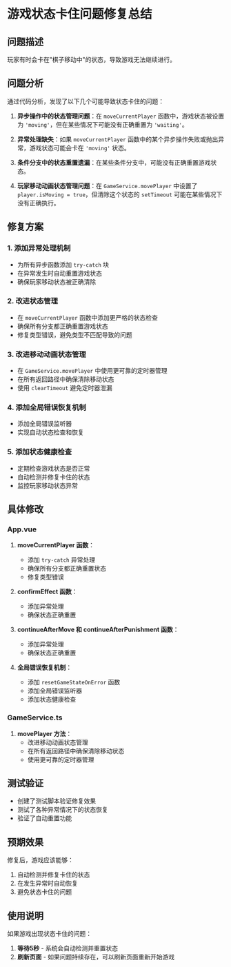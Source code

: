 # 游戏状态卡住问题修复总结

## 问题描述

玩家有时会卡在"棋子移动中"的状态，导致游戏无法继续进行。

## 问题分析

通过代码分析，发现了以下几个可能导致状态卡住的问题：

1. **异步操作中的状态管理问题**：在 `moveCurrentPlayer` 函数中，游戏状态被设置为 `'moving'`，但在某些情况下可能没有正确重置为 `'waiting'`。

2. **异常处理缺失**：如果 `moveCurrentPlayer` 函数中的某个异步操作失败或抛出异常，游戏状态可能会卡在 `'moving'` 状态。

3. **条件分支中的状态重置遗漏**：在某些条件分支中，可能没有正确重置游戏状态。

4. **玩家移动动画状态管理问题**：在 `GameService.movePlayer` 中设置了 `player.isMoving = true`，但清除这个状态的 `setTimeout` 可能在某些情况下没有正确执行。

## 修复方案

### 1. 添加异常处理机制

- 为所有异步函数添加 `try-catch` 块
- 在异常发生时自动重置游戏状态
- 确保玩家移动状态被正确清除

### 2. 改进状态管理

- 在 `moveCurrentPlayer` 函数中添加更严格的状态检查
- 确保所有分支都正确重置游戏状态
- 修复类型错误，避免类型不匹配导致的问题

### 3. 改进移动动画状态管理

- 在 `GameService.movePlayer` 中使用更可靠的定时器管理
- 在所有返回路径中确保清除移动状态
- 使用 `clearTimeout` 避免定时器泄漏

### 4. 添加全局错误恢复机制

- 添加全局错误监听器
- 实现自动状态检查和恢复

### 5. 添加状态健康检查

- 定期检查游戏状态是否正常
- 自动检测并修复卡住的状态
- 监控玩家移动状态异常

## 具体修改

### App.vue

1. **moveCurrentPlayer 函数**：
   - 添加 `try-catch` 异常处理
   - 确保所有分支都正确重置状态
   - 修复类型错误

2. **confirmEffect 函数**：
   - 添加异常处理
   - 确保状态正确重置

3. **continueAfterMove 和 continueAfterPunishment 函数**：
   - 添加异常处理
   - 确保状态正确重置

4. **全局错误恢复机制**：
   - 添加 `resetGameStateOnError` 函数
   - 添加全局错误监听器
   - 添加状态健康检查

### GameService.ts

1. **movePlayer 方法**：
   - 改进移动动画状态管理
   - 在所有返回路径中确保清除移动状态
   - 使用更可靠的定时器管理

## 测试验证

- 创建了测试脚本验证修复效果
- 测试了各种异常情况下的状态恢复
- 验证了自动重置功能

## 预期效果

修复后，游戏应该能够：

1. 自动检测并修复卡住的状态
2. 在发生异常时自动恢复
3. 避免状态卡住的问题

## 使用说明

如果游戏出现状态卡住的问题：

1. **等待5秒** - 系统会自动检测并重置状态
2. **刷新页面** - 如果问题持续存在，可以刷新页面重新开始游戏

